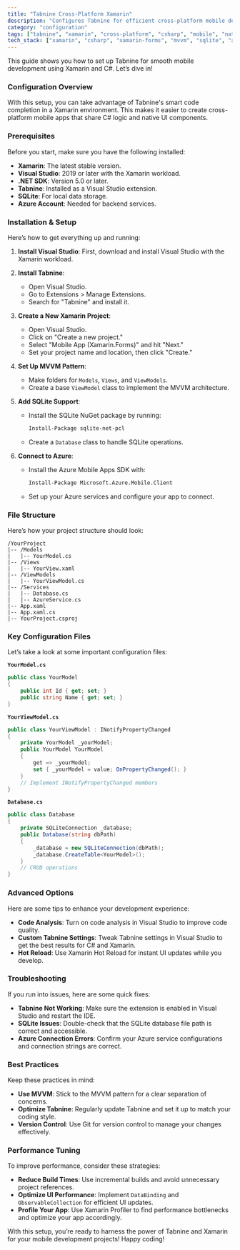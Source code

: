 ```yaml
---
title: "Tabnine Cross-Platform Xamarin"
description: "Configures Tabnine for efficient cross-platform mobile development using Xamarin and C#."
category: "configuration"
tags: ["tabnine", "xamarin", "cross-platform", "csharp", "mobile", "native-ui"]
tech_stack: ["xamarin", "csharp", "xamarin-forms", "mvvm", "sqlite", "azure"]
---
```


This guide shows you how to set up Tabnine for smooth mobile development using Xamarin and C#. Let’s dive in!

### Configuration Overview
With this setup, you can take advantage of Tabnine's smart code completion in a Xamarin environment. This makes it easier to create cross-platform mobile apps that share C# logic and native UI components.

### Prerequisites
Before you start, make sure you have the following installed:
- **Xamarin**: The latest stable version.
- **Visual Studio**: 2019 or later with the Xamarin workload.
- **.NET SDK**: Version 5.0 or later.
- **Tabnine**: Installed as a Visual Studio extension.
- **SQLite**: For local data storage.
- **Azure Account**: Needed for backend services.

### Installation & Setup
Here’s how to get everything up and running:

1. **Install Visual Studio**: First, download and install Visual Studio with the Xamarin workload.
   
2. **Install Tabnine**:
   - Open Visual Studio.
   - Go to Extensions > Manage Extensions.
   - Search for "Tabnine" and install it.

3. **Create a New Xamarin Project**:
   - Open Visual Studio.
   - Click on "Create a new project."
   - Select "Mobile App (Xamarin.Forms)" and hit "Next."
   - Set your project name and location, then click "Create."

4. **Set Up MVVM Pattern**:
   - Make folders for `Models`, `Views`, and `ViewModels`.
   - Create a base `ViewModel` class to implement the MVVM architecture.

5. **Add SQLite Support**:
   - Install the SQLite NuGet package by running:
     ```bash
     Install-Package sqlite-net-pcl
     ```
   - Create a `Database` class to handle SQLite operations.

6. **Connect to Azure**:
   - Install the Azure Mobile Apps SDK with:
     ```bash
     Install-Package Microsoft.Azure.Mobile.Client
     ```
   - Set up your Azure services and configure your app to connect.

### File Structure
Here’s how your project structure should look:
```
/YourProject
|-- /Models
|   |-- YourModel.cs
|-- /Views
|   |-- YourView.xaml
|-- /ViewModels
|   |-- YourViewModel.cs
|-- /Services
|   |-- Database.cs
|   |-- AzureService.cs
|-- App.xaml
|-- App.xaml.cs
|-- YourProject.csproj
```

### Key Configuration Files
Let’s take a look at some important configuration files:

**`YourModel.cs`**
```csharp
public class YourModel
{
    public int Id { get; set; }
    public string Name { get; set; }
}
```

**`YourViewModel.cs`**
```csharp
public class YourViewModel : INotifyPropertyChanged
{
    private YourModel _yourModel;
    public YourModel YourModel
    {
        get => _yourModel;
        set { _yourModel = value; OnPropertyChanged(); }
    }
    // Implement INotifyPropertyChanged members
}
```

**`Database.cs`**
```csharp
public class Database
{
    private SQLiteConnection _database;
    public Database(string dbPath)
    {
        _database = new SQLiteConnection(dbPath);
        _database.CreateTable<YourModel>();
    }
    // CRUD operations
}
```

### Advanced Options
Here are some tips to enhance your development experience:
- **Code Analysis**: Turn on code analysis in Visual Studio to improve code quality.
- **Custom Tabnine Settings**: Tweak Tabnine settings in Visual Studio to get the best results for C# and Xamarin.
- **Hot Reload**: Use Xamarin Hot Reload for instant UI updates while you develop.

### Troubleshooting
If you run into issues, here are some quick fixes:
- **Tabnine Not Working**: Make sure the extension is enabled in Visual Studio and restart the IDE.
- **SQLite Issues**: Double-check that the SQLite database file path is correct and accessible.
- **Azure Connection Errors**: Confirm your Azure service configurations and connection strings are correct.

### Best Practices
Keep these practices in mind:
- **Use MVVM**: Stick to the MVVM pattern for a clear separation of concerns.
- **Optimize Tabnine**: Regularly update Tabnine and set it up to match your coding style.
- **Version Control**: Use Git for version control to manage your changes effectively.

### Performance Tuning
To improve performance, consider these strategies:
- **Reduce Build Times**: Use incremental builds and avoid unnecessary project references.
- **Optimize UI Performance**: Implement `DataBinding` and `ObservableCollection` for efficient UI updates.
- **Profile Your App**: Use Xamarin Profiler to find performance bottlenecks and optimize your app accordingly.

With this setup, you’re ready to harness the power of Tabnine and Xamarin for your mobile development projects! Happy coding!